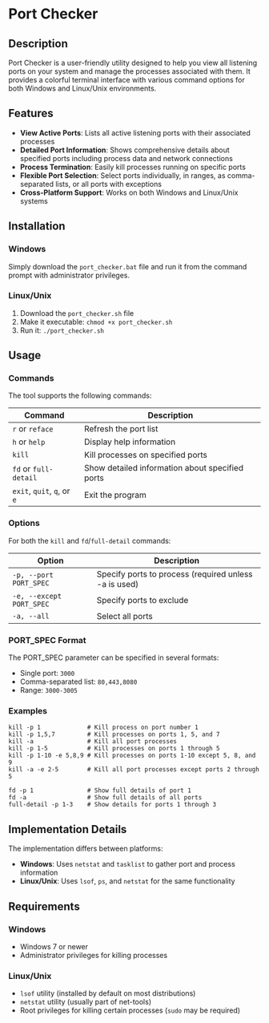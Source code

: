 # Port Checker

## Description

Port Checker is a user-friendly utility designed to help you view all listening ports on your system and manage the processes associated with them. It provides a colorful terminal interface with various command options for both Windows and Linux/Unix environments.

## Features

- **View Active Ports**: Lists all active listening ports with their associated processes
- **Detailed Port Information**: Shows comprehensive details about specified ports including process data and network connections
- **Process Termination**: Easily kill processes running on specific ports
- **Flexible Port Selection**: Select ports individually, in ranges, as comma-separated lists, or all ports with exceptions
- **Cross-Platform Support**: Works on both Windows and Linux/Unix systems

## Installation

### Windows
Simply download the `port_checker.bat` file and run it from the command prompt with administrator privileges.

### Linux/Unix
1. Download the `port_checker.sh` file
2. Make it executable: `chmod +x port_checker.sh`
3. Run it: `./port_checker.sh`

## Usage

### Commands

The tool supports the following commands:

| Command | Description |
|---------|-------------|
| `r` or `reface` | Refresh the port list |
| `h` or `help` | Display help information |
| `kill` | Kill processes on specified ports |
| `fd` or `full-detail` | Show detailed information about specified ports |
| `exit`, `quit`, `q`, or `e` | Exit the program |

### Options

For both the `kill` and `fd`/`full-detail` commands:

| Option | Description |
|--------|-------------|
| `-p, --port PORT_SPEC` | Specify ports to process (required unless -a is used) |
| `-e, --except PORT_SPEC` | Specify ports to exclude |
| `-a, --all` | Select all ports |

### PORT_SPEC Format

The PORT_SPEC parameter can be specified in several formats:

- Single port: `3000`
- Comma-separated list: `80,443,8080`
- Range: `3000-3005`

### Examples

```
kill -p 1             # Kill process on port number 1
kill -p 1,5,7         # Kill processes on ports 1, 5, and 7
kill -a               # Kill all port processes
kill -p 1-5           # Kill processes on ports 1 through 5
kill -p 1-10 -e 5,8,9 # Kill processes on ports 1-10 except 5, 8, and 9
kill -a -e 2-5        # Kill all port processes except ports 2 through 5

fd -p 1               # Show full details of port 1
fd -a                 # Show full details of all ports
full-detail -p 1-3    # Show details for ports 1 through 3
```

## Implementation Details

The implementation differs between platforms:

- **Windows**: Uses `netstat` and `tasklist` to gather port and process information
- **Linux/Unix**: Uses `lsof`, `ps`, and `netstat` for the same functionality

## Requirements

### Windows
- Windows 7 or newer
- Administrator privileges for killing processes

### Linux/Unix
- `lsof` utility (installed by default on most distributions)
- `netstat` utility (usually part of net-tools)
- Root privileges for killing certain processes (`sudo` may be required)

